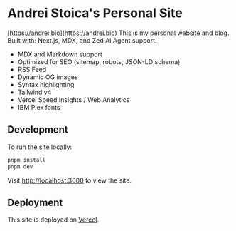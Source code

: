 # Andrei Stoica's Personal Site
[https://andrei.bio](https://andrei.bio)
This is my personal website and blog. Built with: Next.js, MDX, and Zed AI Agent support.

- MDX and Markdown support
- Optimized for SEO (sitemap, robots, JSON-LD schema)
- RSS Feed
- Dynamic OG images
- Syntax highlighting
- Tailwind v4
- Vercel Speed Insights / Web Analytics
- IBM Plex fonts

## Development

To run the site locally:

```bash
pnpm install
pnpm dev
```

Visit [http://localhost:3000](http://localhost:3000) to view the site.

## Deployment

This site is deployed on [Vercel](https://vercel.com).
